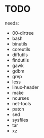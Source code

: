 # TODO

needs:

* 00-dirtree
* bash
* binutils
* coreutils
* diffutils
* findutils
* gawk
* gdbm
* grep
* less
* linux-header
* make
* ncurses
* net-tools
* patch
* sed
* sysfiles
* tar
* xz
